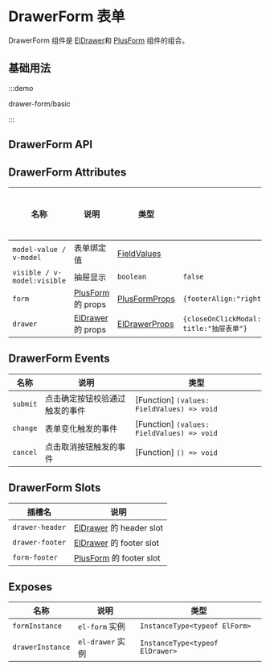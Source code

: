 # DrawerForm 表单

DrawerForm 组件是 [ElDrawer](https://element-plus.gitee.io/zh-CN/component/drawer.html)和 [PlusForm](/components/form.html) 组件的组合。

## 基础用法

:::demo

drawer-form/basic

:::

## DrawerForm API

## DrawerForm Attributes

| 名称                        | 说明                                                                           | 类型                                                                                         | 默认值                                                                 | 是否必须 |
| --------------------------- | ------------------------------------------------------------------------------ | -------------------------------------------------------------------------------------------- | ---------------------------------------------------------------------- | -------- |
| `model-value / v-model`     | 表单绑定值                                                                     | [FieldValues](/components/type.html#fieldvalues)                                             |                                                                        | 否       |
| `visible / v-model:visible` | 抽屉显示                                                                       | `boolean`                                                                                    | `false`                                                                | 否       |
| `form`                      | [PlusForm](/components/form.html) 的 props                                     | [PlusFormProps](/components/form.html#form-attributes)                                       | `{footerAlign:"right"}`                                                | 否       |
| `drawer`                    | [ElDrawer](https://element-plus.gitee.io/zh-CN/component/drawer.html) 的 props | [ElDrawerProps](https://element-plus.gitee.io/zh-CN/component/drawer.html#drawer-attributes) | `{closeOnClickModal:false,closeOnPressEscape:false, title:"抽屉表单"}` | 否       |

## DrawerForm Events

| 名称     | 说明                           | 类型                                       |
| -------- | ------------------------------ | ------------------------------------------ |
| `submit` | 点击确定按钮校验通过触发的事件 | [Function] `(values: FieldValues) => void` |
| `change` | 表单变化触发的事件             | [Function] `(values: FieldValues) => void` |
| `cancel` | 点击取消按钮触发的事件         | [Function] `() => void`                    |

## DrawerForm Slots

| 插槽名          | 说明                                                                                 |
| --------------- | ------------------------------------------------------------------------------------ |
| `drawer-header` | [ElDrawer](https://element-plus.gitee.io/zh-CN/component/drawer.html) 的 header slot |
| `drawer-footer` | [ElDrawer](https://element-plus.gitee.io/zh-CN/component/drawer.html) 的 footer slot |
| `form-footer`   | [PlusForm](/components/form.html) 的 footer slot                                     |

## Exposes

| 名称             | 说明             | 类型                            |
| ---------------- | ---------------- | ------------------------------- |
| `formInstance`   | `el-form` 实例   | `InstanceType<typeof ElForm>`   |
| `drawerInstance` | `el-drawer` 实例 | `InstanceType<typeof ElDrawer>` |
